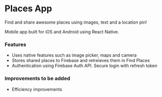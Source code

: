 # Places App

Find and share awesome places using images, text and a location pin!

Mobile app built for iOS and Android using React Native.

### Features

* Uses native features such as image picker, maps and camera
* Stores shared places to Firebase and retreieves them in Find Places
* Authentication using Firebase Auth API. Secure login with refresh token

### Improvements to be added

* Efficiency improvements
